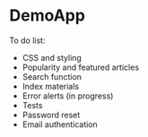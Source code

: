 # DemoApp

To do list:
- CSS and styling
- Popularity and featured articles
- Search function
- Index materials
- Error alerts (in progress)
- Tests
- Password reset
- Email authentication